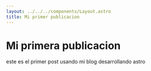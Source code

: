 ```yaml
---
layout: ../../../components/Layout.astro
title: Mi primer publicacion
---
```


# Mi primera publicacion

este es el primer post usando mi blog desarrollando astro